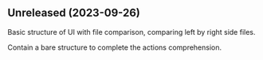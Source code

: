 ## Unreleased (2023-09-26)

Basic structure of UI with file comparison, comparing left by right side files.

Contain a bare structure to complete the actions comprehension.
